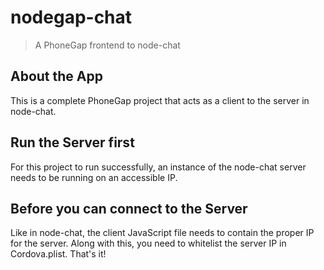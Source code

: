 nodegap-chat
============

> A PhoneGap frontend to node-chat

## About the App

This is a complete PhoneGap project that acts as a client to the server in node-chat.

## Run the Server first

For this project to run successfully, an instance of the node-chat server needs to be running on an accessible IP.

## Before you can connect to the Server

Like in node-chat, the client JavaScript file needs to contain the proper IP for the server. Along with this, you need to whitelist the server IP in Cordova.plist. That's it!